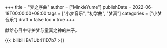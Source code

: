 +++
title = "梦之序曲"
author = ["MinkieYume"]
publishDate = 2022-06-18T00:00:00+08:00
tags = ["小梦音乐", "初学曲", "梦真"]
categories = ["小梦音乐"]
draft = false
toc = true
+++

献给心目中守护梦与童真之神的曲子。

{{< bilibili BV1Ub411D7b7 >}}
